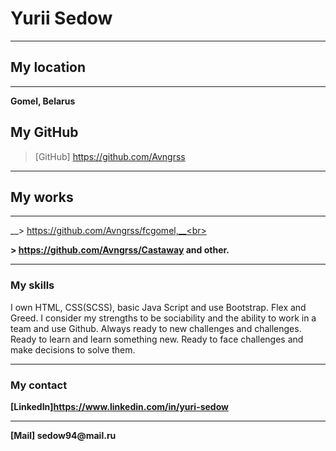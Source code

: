 # Yurii Sedow

---

## My location

---

__Gomel, Belarus__

## My GitHub

> [GitHub] https://github.com/Avngrss

---

## My works

---

__> https://github.com/Avngrss/fcgomel,__<br>

__> https://github.com/Avngrss/Castaway and other.__

---

### My skills

I own HTML, CSS(SCSS), basic Java Script and use Bootstrap. Flex and Greed. I consider my strengths to be sociability and the ability to work in a team and use Github. Always ready to new challenges and challenges. Ready to learn and learn something new. Ready to face challenges and make decisions to solve them.

---

### My contact

__[LinkedIn]https://www.linkedin.com/in/yuri-sedow__

---

__[Mail] sedow94@mail.ru__
